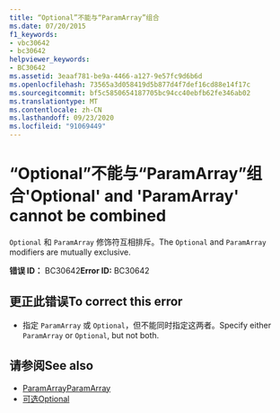 ```yaml
---
title: “Optional”不能与“ParamArray”组合
ms.date: 07/20/2015
f1_keywords:
- vbc30642
- bc30642
helpviewer_keywords:
- BC30642
ms.assetid: 3eaaf781-be9a-4466-a127-9e57fc9d6b6d
ms.openlocfilehash: 73565a3d058419d5b877d4f7def16cd88e14f17c
ms.sourcegitcommit: bf5c5850654187705bc94cc40ebfb62fe346ab02
ms.translationtype: MT
ms.contentlocale: zh-CN
ms.lasthandoff: 09/23/2020
ms.locfileid: "91069449"
---
```

# <a name="optional-and-paramarray-cannot-be-combined"></a><span data-ttu-id="57b47-102">“Optional”不能与“ParamArray”组合</span><span class="sxs-lookup"><span data-stu-id="57b47-102">'Optional' and 'ParamArray' cannot be combined</span></span>

<span data-ttu-id="57b47-103">`Optional` 和 `ParamArray` 修饰符互相排斥。</span><span class="sxs-lookup"><span data-stu-id="57b47-103">The `Optional` and `ParamArray` modifiers are mutually exclusive.</span></span>  
  
 <span data-ttu-id="57b47-104">**错误 ID：** BC30642</span><span class="sxs-lookup"><span data-stu-id="57b47-104">**Error ID:** BC30642</span></span>  
  
## <a name="to-correct-this-error"></a><span data-ttu-id="57b47-105">更正此错误</span><span class="sxs-lookup"><span data-stu-id="57b47-105">To correct this error</span></span>  
  
- <span data-ttu-id="57b47-106">指定 `ParamArray` 或 `Optional`，但不能同时指定这两者。</span><span class="sxs-lookup"><span data-stu-id="57b47-106">Specify either `ParamArray` or `Optional`, but not both.</span></span>  
  
## <a name="see-also"></a><span data-ttu-id="57b47-107">请参阅</span><span class="sxs-lookup"><span data-stu-id="57b47-107">See also</span></span>

- [<span data-ttu-id="57b47-108">ParamArray</span><span class="sxs-lookup"><span data-stu-id="57b47-108">ParamArray</span></span>](../language-reference/modifiers/paramarray.md)
- [<span data-ttu-id="57b47-109">可选</span><span class="sxs-lookup"><span data-stu-id="57b47-109">Optional</span></span>](../language-reference/modifiers/optional.md)
